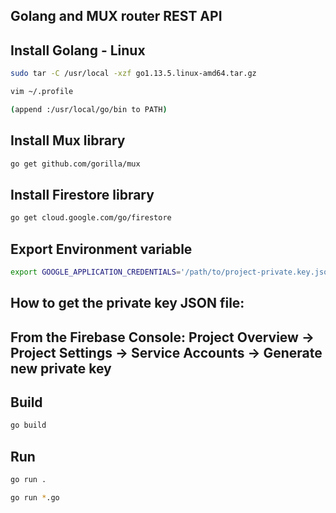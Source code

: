 ## Golang and MUX router REST API

## Install Golang - Linux

```bash
sudo tar -C /usr/local -xzf go1.13.5.linux-amd64.tar.gz

vim ~/.profile

(append :/usr/local/go/bin to PATH)
```

## Install Mux library

```bash
go get github.com/gorilla/mux
```

## Install Firestore library

```bash
go get cloud.google.com/go/firestore
```

## Export Environment variable 

```bash
export GOOGLE_APPLICATION_CREDENTIALS='/path/to/project-private.key.json'
```

## How to get the private key JSON file:
## From the Firebase Console: Project Overview -> Project Settings -> Service Accounts -> Generate new private key

## Build

```bash
go build
```

## Run

```bash
go run .
```

```bash
go run *.go
```
